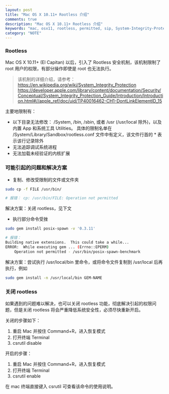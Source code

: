 ```yaml
---
layout: post
title: "Mac OS X 10.11+ Rootless 介绍"
comments: true
description: "Mac OS X 10.11+ Rootless 介绍"
keywords: "mac, osx11, rootless, permitted, sip, System-Integrity-Protection"
category: "NOTE"
---
```


### Rootless
Mac OS X 10.11+ (El Capitan) 以后，引入了 Rootless 安全机制，该机制限制了 root 用户的权限，有部分操作即使是 root 也无法执行。

> 该机制的详细介绍，请参考：
> https://en.wikipedia.org/wiki/System_Integrity_Protection
> https://developer.apple.com/library/content/documentation/Security/Conceptual/System_Integrity_Protection_Guide/Introduction/Introduction.html#//apple_ref/doc/uid/TP40016462-CH1-DontLinkElementID_15

主要地限制有：

* 以下目录无法修改：
  /System, /bin, /sbin, 或者 /usr (/usr/local 除外)，以及内置 App 和系统工具 Utilities。
  具体的限制名单在 /System/Library/Sandbox/rootless.conf 文件中有定义，该文件行首的 * 表示该行记录除外
* 无法追踪调试系统进程
* 无法加载未经验证的内核扩展

### 可能引起的问题和解决方案

* 复制、修改受限制的文件或文件夹

```bash
sudo cp -f FILE /usr/bin/

# 报错： cp: /usr/bin/FILE: Operation not permitted
```

解决方案：关闭 rootless，见下文

* 执行部分命令受挫

```bash
sudo gem install posix-spawn -v '0.3.11'

# 报错：
Building native extensions.  This could take a while...
ERROR:  While executing gem ... (Errno::EPERM)
    Operation not permitted - /usr/bin/posix-spawn-benchmark
```

解决方案：尝试执行 /usr/local/bin 里命令，或将命令文件复制到 /usr/local 后再执行，例如

```bash
sudo gem install -n /usr/local/bin GEM-NAME
```

### 关闭 rootless
如果遇到的问题难以解决，也可以关闭 rootless 功能，彻底解决引起的权限问题，但是关闭 rootless 将会严重降低系统安全性，必须尽快重新开启。

关闭的步骤如下：

1. 重启 Mac 并按住 Command+R，进入恢复模式
2. 打开终端 Terminal
3. csrutil disable

开启的步骤：
1. 重启 Mac 并按住 Command+R，进入恢复模式
2. 打开终端 Terminal
3. csrutil enable

在 mac 终端直接键入 csrutil 可查看该命令的使用说明。

